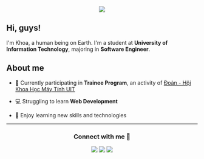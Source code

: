 <div align="center">
  <img src="https://miro.medium.com/max/640/1*mr7WXw8tgpMhqugKP2WhrA.gif" align="center" />
</div>

<h2>Hi, guys!</h2>

I'm Khoa, a human being on Earth. I'm a student at **University of Information Technology**, majoring in **Software Engineer**.

<h2>About me</h2>

- 🐬 Currently participating in **Trainee Program**, an activity of [Đoàn - Hội Khoa Học Máy Tính UIT](https://www.facebook.com/DoanHoiKHMT?mibextid=LQQJ4d)

- 💻 Struggling to learn **Web Development**

- 🌱 Enjoy learning new skills and technologies

<div align="center">

---

<h3>Connect with me 🤝</h3>

<a href="https://www.facebook.com/profile.php?id=100009336035560"><img src="https://img.shields.io/badge/Lê Khoa-%231877F2.svg?style=for-the-badge&logo=Facebook&logoColor=white"></a>
<a href="https://mail.google.com/mail/u/2/#inbox?compose=GTvVlcSKjgCRCWrRpDmdbgWkvVVmtwgwMDGcdKmBJKqPLdHmrKNsTTXMpcJFlGhcTTBfMwgTkRRQZ"><img src="https://img.shields.io/badge/Lê Văn Anh Khoa-D14836?style=for-the-badge&logo=gmail&logoColor=white"></a>
<a href="https://www.linkedin.com/in/l%C3%AA-v%C4%83n-anh-khoa-1666b4254/"><img src="https://img.shields.io/badge/Lê Văn Anh Khoa-%230077B5.svg?style=for-the-badge&logo=linkedin&logoColor=white"></a>

</div>
